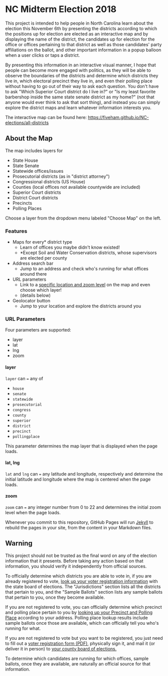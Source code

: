 # NC Midterm Election 2018

This project is intended to help people in North Carolina learn about the election this November 6th by presenting the districts according to which the positions up for election are elected as an interactive map and by displaying the name of the district, the candidates up for election for the office or offices pertaining to that district as well as those candidates' party affiliations on the ballot, and other important information in a popup balloon when a user clicks or taps a district.

By presenting this information in an interactive visual manner, I hope that people can become more engaged with politics, as they will be able to observe the boundaries of the districts and determine which districts they live in, which electoral precinct they live in, and even their polling place without having to go out of their way to ask each question.  You don't have to ask "Which Superior Court district do I live in?" or "Is my least favorite barbershop inside the same state senate district as my home?" (not that anyone would ever think to ask that sort thing), and instead you can simply explore the district maps and learn whatever information interests you.

The interactive map can be found here: https://fiveham.github.io/NC-elections/all-districts

## About the Map

The map includes layers for

* State House
* State Senate
* Statewide offices/issues
* Prosecutorial districts (as in "district attorney")
* Congressional districts (US House)
* Counties (local offices not available countywide are included)
* Superior Court districts
* District Court districts
* Precincts
* Polling Places

Choose a layer from the dropdown menu labeled "Choose Map" on the left.

### Features

* Maps for every\* district type
    * Learn of offices you maybe didn't know existed!
    * \*Except Soil and Water Conservation districts, whose supervisors are elected per county
* Address search bar
    * Jump to an address and check who's running for what offices around there
* URL parameters
    * Link to a [specific location and zoom level](https://fiveham.github.io/NC-elections/all-districts?lat=36.396753&lng=-79.862120&layer=senate&zoom=10) on the map and even choose which layer!
    * (details below)
* Geolocator button
    * Jump to your location and explore the districts around you

### URL Parameters

Four parameters are supported:
* layer
* lat
* lng
* zoom
 
#### layer

`layer` can `=` any of 

* `house`
* `senate`
* `statewide`
* `prosecutorial`
* `congress`
* `county`
* `superior`
* `district`
* `precinct`
* `pollingplace`

This parameter determines the map layer that is displayed when the page loads.

#### lat, lng

`lat` and `lng` can `=` any latitude and longitude, respectively and determine the initial latitude and longitude where the map is centered when the page loads.

#### zoom

`zoom` can `=` any integer number from 0 to 22 and determines the initial zoom level when the page loads.

Whenever you commit to this repository, GitHub Pages will run [Jekyll](https://jekyllrb.com/) to rebuild the pages in your site, from the content in your Markdown files.

## Warning

This project should not be trusted as the final word on any of the election information that it presents.  Before taking any action based on that information, you should verify it independently from official sources.

To officially determine which districts you are able to vote in, if you are already registered to vote, [look up your voter registration information](https://vt.ncsbe.gov/RegLkup/) with the state board of elections.  The "Jurisdictions" section lists all the districts that pertain to you, and the "Sample Ballots" section lists any sample ballots that pertain to you, once they become available.

If you are not registered to vote, you can officially determine which precinct and polling place pertain to you by [looking up your Precinct and Polling Place](https://vt.ncsbe.gov/PPLkup) according to your address.  Polling place lookup results include sample ballots once those are available, which can officially tell you who's running for what.

If you are not registered to vote but you want to be registered, you just need to fill out a [voter registration form (PDF)](https://www.ncsbe.gov/Portals/0/Forms/NCVoterRegForm06W.pdf), physically sign it, and mail it (or deliver it in person) to [your county board of elections.](https://vt.ncsbe.gov/BOEInfo/)

To determine which candidates are running for which offices, sample ballots, once they are available, are naturally an official source for that information.
